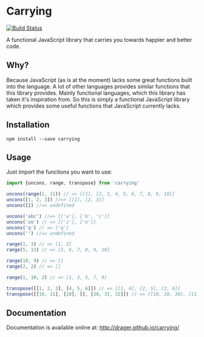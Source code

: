 # Carrying
[![Build Status](https://travis-ci.org/drager/carrying.svg?branch=master)](https://travis-ci.org/drager/carrying)

A functional JavaScript library that carries you towards happier and better code.

## Why?
Because JavaScript (as is at the moment) lacks some great functions built into the language.
A lot of other languages provides similar functions that this library provides.
Mainly functional languages, which this library has taken it's inspiration from. So this is simply a
functional JavaScript library which provides some useful functions that JavaScript currently lacks.

## Installation
```
npm install --save carrying
```

## Usage
Just import the functions you want to use:

```js
import {uncons, range, transpose} from 'carrying'

uncons(range(1, 11)) // => [[1], [2, 3, 4, 5, 6, 7, 8, 9, 10]]
uncons([1, 2, 3]) //=> [[1], [2, 3]]
uncons([]) //=> undefined

uncons('abc') //=> [['a'], ['b', 'c']]
uncons('ze') // => [['z'], ['e']]
uncons('q') // => ['q']
uncons('') //=> undefined

range(1, 3) // => [1, 2]
range(5, 11) // => [5, 6, 7, 8, 9, 10]

range(10, 9) // => []
range(2, 2) // => []

range(1, 10, 2) // => [1, 3, 5, 7, 9]

transpose([[1, 2, 3], [4, 5, 6]]) // => [[1, 4], [2, 5], [3, 6]]
transpose([[10, 11], [20], [], [30, 31, 32]]) // => [[10, 20, 30], [11, 31], [32]]
```

## Documentation
Documentation is available online at: http://drager.github.io/carrying/
